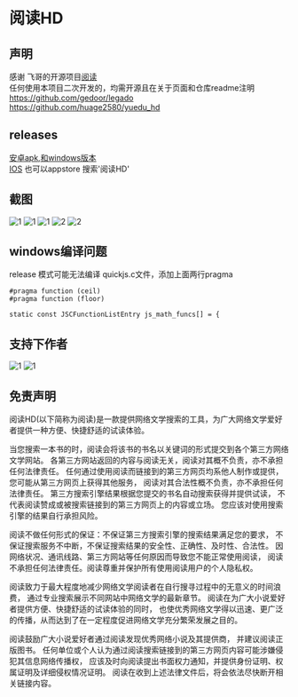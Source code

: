 # 阅读HD 



## 声明
感谢 飞哥的开源项目[阅读](https://github.com/gedoor/legado)  
任何使用本项目二次开发的，均需开源且在关于页面和仓库readme注明  
https://github.com/gedoor/legado  
https://github.com/huage2580/yuedu_hd  


## releases
[安卓apk,和windows版本](https://github.com/huage2580/yuedu_hd/releases)  
[IOS](https://apps.apple.com/cn/app/%E9%98%85%E8%AF%BBHD/id1544754759) 也可以appstore 搜索'阅读HD'  


## 截图  
![1](https://github.com/huage2580/yuedu_hd/raw/master/screenshot/1242x2688bb%201.png)
![1](https://github.com/huage2580/yuedu_hd/raw/master/screenshot/1242x2688bb.png)
![1](https://github.com/huage2580/yuedu_hd/raw/master/screenshot/1242x2688bb2.png)
![2](https://github.com/huage2580/yuedu_hd/raw/master/screenshot/2732x2048bb%201.png)
![2](https://github.com/huage2580/yuedu_hd/raw/master/screenshot/2732x2048bb.png)

## windows编译问题
release 模式可能无法编译  quickjs.c文件，添加上面两行pragma
```
#pragma function (ceil)
#pragma function (floor)

static const JSCFunctionListEntry js_math_funcs[] = {
```

## 支持下作者
![1](https://github.com/huage2580/yuedu_hd/raw/master/screenshot/IMG_0781(20201217-231645).JPG)
![1](https://github.com/huage2580/yuedu_hd/raw/master/screenshot/IMG_0782(20201217-231834).JPG)


## 免责声明

阅读HD(以下简称为阅读)是一款提供网络文学搜索的工具，为广大网络文学爱好者提供一种方便、快捷舒适的试读体验。

当您搜索一本书的时，阅读会将该书的书名以关键词的形式提交到各个第三方网络文学网站。 各第三方网站返回的内容与阅读无关，阅读对其概不负责，亦不承担任何法律责任。 任何通过使用阅读而链接到的第三方网页均系他人制作或提供，您可能从第三方网页上获得其他服务， 阅读对其合法性概不负责，亦不承担任何法律责任。 第三方搜索引擎结果根据您提交的书名自动搜索获得并提供试读， 不代表阅读赞成或被搜索链接到的第三方网页上的内容或立场。 您应该对使用搜索引擎的结果自行承担风险。

阅读不做任何形式的保证：不保证第三方搜索引擎的搜索结果满足您的要求， 不保证搜索服务不中断，不保证搜索结果的安全性、正确性、及时性、合法性。 因网络状况、通讯线路、第三方网站等任何原因而导致您不能正常使用阅读， 阅读不承担任何法律责任。阅读尊重并保护所有使用阅读用户的个人隐私权。

阅读致力于最大程度地减少网络文学阅读者在自行搜寻过程中的无意义的时间浪费， 通过专业搜索展示不同网站中网络文学的最新章节。 阅读在为广大小说爱好者提供方便、快捷舒适的试读体验的同时， 也使优秀网络文学得以迅速、更广泛的传播，从而达到了在一定程度促进网络文学充分繁荣发展之目的。

阅读鼓励广大小说爱好者通过阅读发现优秀网络小说及其提供商， 并建议阅读正版图书。 任何单位或个人认为通过阅读搜索链接到的第三方网页内容可能涉嫌侵犯其信息网络传播权， 应该及时向阅读提出书面权力通知，并提供身份证明、权属证明及详细侵权情况证明。 阅读在收到上述法律文件后，将会依法尽快断开相关链接内容。

